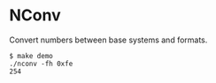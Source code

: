 # NConv

Convert numbers between base systems and formats.

```
$ make demo
./nconv -fh 0xfe
254
```
